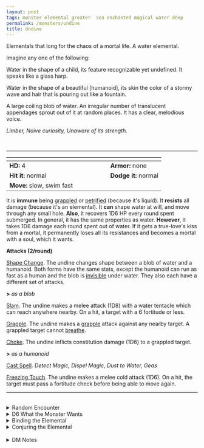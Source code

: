 ```yaml
---
layout: post
tags: monster elemental greater  sea enchanted magical water deep
permalink: /monsters/undine
title: Undine
---
```


Elementals that long for the chaos of a mortal life. A water elemental.

Imagine any one of the following:

Water in the shape of a child, its feature recognizable yet undefined. It speaks like a glass harp.

Water in the shape of a beautiful [humanoid], its skin the color of a stormy wave and hair that is pouring out like a fountain.

A large coiling blob of water. An irregular number of translucent appendages sprout out of it at random places. It has a clear, melodious voice.

_Limber, Naive curiosity, Unaware of its strength._

<br>

---

|  <span style="display: inline-block; width:250px"></span>  |  |
| -------- | --------|
| **HD:** 4 | **Armor:** none  |
| **Hit it:** normal    | **Dodge it:** normal  |
| **Move:** slow, swim fast    |   | 

It is **immune** being [grappled](/2020/11/10/extra-rules/#conditions) or [petrified](/2020/11/10/extra-rules/#conditions) (because it's liquid). 
It **resists** all damage (because it's an elemental).
It **can** shape water at will, and move through any small hole.
**Also**, it recovers 1D6 HP every round spent submerged. In general, it has the same properties as water.
**However**, it takes 1D6 damage each round spent out of water. If it gets a true-love's kiss from a mortal, it permanently loses all its resistances and becomes a mortal with a soul, which it wants.

**Attacks (2/round)**

<ins>Shape Change</ins>. The undine changes shape between a blob of water and a humanoid. Both forms have the same stats, except the humanoid can run as fast as a human and the blob is [invisible](/2020/11/10/extra-rules/#conditions) under water. They also each have a different set of attacks.

**>** *as a blob*

<ins>Slam</ins>. The undine makes a melee attack (1D8) with a water tentacle which can reach anywhere nearby. On a hit, a target with a 6 fortitude or less.

<ins>Grapple</ins>. The undine makes a [grapple](/2020/11/10/extra-rules/#conditions) attack against any nearby target. A grappled target cannot [breathe](/2020/11/10/extra-rules/#conditions).

<ins>Choke</ins>. The undine inflicts constitution damage (1D6) to a grappled target.

**>** *as a humanoid*

<ins>Cast Spell</ins>. *Detect Magic, Dispel Magic, Dust to Water, Geas*

<ins>Freezing Touch</ins>. The undine makes a melee cold attack (1D6). On a hit, the target must pass a fortitude check before being able to move again.
<br>

---

<br>

<details markdown="1">
<summary>Random Encounter</summary>
1. **Monster:** 1 undine
1. **Lair:** A cove or fountain full of memorabilia from a humanoid culture. <br>    &nbsp; OR <br>    **Omen:** Glass harp sounds, close.
1. **Spoor:** A wet space where a seemingly random everyday object has apparently been stolen.
1. **Tracks:**  Glass harp sounds, far.
1. **Trace:** [rumor] Random objects have disappeared in a local community, The theft scene always had traces of water.
1. **Trace:** [rumor] Someone's ancestor has married a water spirit.

</details>

<details markdown="1">
<summary>D6 What the Monster Wants </summary>

1. To get a true-love's kiss from a local beauty and experience the thrill of a short life.
1. Amass the greatest collection of curios from a specific local humanoid culture.
1. To get a true-love's kiss from one of you and experience the thrill of a short life.
1. Find a way to walk on land without dying.
1. Learn the culture of one of the characters.
1. A mortal soul, but without being bound by marriage.
</details>

<details markdown="1">
<summary>Binding the Elemental</summary>

You gain a [Spell Dice](https://saltygoo.github.io/class/magic-user#spells), one Doom Point and ...

1. ... you become a puddle. You lose all movement and strength.
1. ... you can't rest without being in contact with water.
1. ... the undine has your soul. You cannot be resurrected.
1. ... you are semi liquid. You automatically escape grapples if you try.
1. ... you are semi liquid. You can extend your arm 20'.
1. ... the spell word *Drink*.

If you roll a catastrophe, the elemental is released.
</details>

<details markdown="1">
<summary>Conjuring the Elemental</summary>

If you know the spell [Conjure](https://saltygoo.github.io/2020/11/12/conjure/), you can alter it in such a way for a minimum of 4 Spell Dice:

**Conjure Undine** <br>
R: 30' 

This spell must be cast on a humanoid-made fountain or pool and the summoning is permanent. The undine is eternally grateful for having access to mortal culture (roll on the what the monster wants table). In exchange the undine will give you its (roll [dice] times and choose one result) ...

1. ... voice. You can now soothe aquatic creatures by singing.
1. ... voice. You can now attract sea birds by singing, and you can give them a non suicidal command of as many words as your charisma.
1. ... voice. Choose a humanoid type, these humanoids that would be indifferent to you become friendly.
1. ... beauty. If possible, humanoids will not attack you in the first round of combat.
1. ... beauty. In each town, choose a person who will have a crush on you. The referee will choose another person who will be jealous.
1. ... beauty. You get 1D100 years younger, to a minimum of 18.
1. ... magic. You learn the spell *Dust to Water*, which you can cast once per day for free.
1. ... magic. If your two feet are submerged in water, your magic dice recover on a 1 to a 4. If you don't have any magic dice, you gain one instead.
</details>

<br>

<details markdown="1">
<summary>DM Notes</summary>
Adapting the undine was difficult: like most elementals, the [DnD version](http://adnd.geoshitties.installgentoo.com/mm/elemchfw.html) of the creature is pretty unimaginative in both shape and ability (it's a stronger water weird with spells). In this case however, the real life counterpart of the myth is fascinating: not only is it at the origin of the concept of an [elemental creature](https://en.wikipedia.org/wiki/Elemental), but also the inspiration behind the story of the Little Mermaid. I decided to take the powers of the DnD creature and flavor it as the original myth.
</details>
